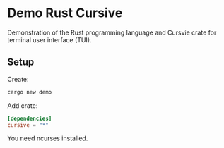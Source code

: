 # Demo Rust Cursive

Demonstration of the Rust programming language and Cursvie crate for terminal user interface (TUI).


## Setup

Create:

```sh
cargo new demo
```

Add crate:

```toml
[dependencies]
cursive = "*"
```

You need ncurses installed.
